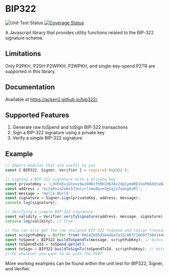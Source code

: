 # BIP322

![Unit Test Status](https://github.com/ACken2/bip322/actions/workflows/unit_test.yml/badge.svg)
[![Coverage Status](https://coveralls.io/repos/github/ACken2/bip322/badge.svg?branch=main)](https://coveralls.io/github/ACken2/bip322?branch=main)

A Javascript library that provides utility functions related to the BIP-322 signature scheme.

## Limitations

Only P2PKH, P2SH-P2WPKH, P2WPKH, and single-key-spend P2TR are supported in this library.

## Documentation

Available at https://acken2.github.io/bip322/

## Supported Features

1. Generate raw toSpend and toSign BIP-322 transactions
2. Sign a BIP-322 signature using a private key
3. Verify a simple BIP-322 signature

## Example

```js
// Import modules that are useful to you
const { BIP322, Signer, Verifier } = require('bip322');

// Signing a BIP-322 signature with a private key
const privateKey = 'L3VFeEujGtevx9w18HD1fhRbCH67Az2dpCymeRE1SoPK6XQtaN2k';
const address = 'bc1q9vza2e8x573nczrlzms0wvx3gsqjx7vavgkx0l';
const message = 'Hello World';
const signature = Signer.sign(privateKey, address, message);
console.log(signature);

// Verifying a simple BIP-322 signature
const validity = Verifier.verifySignature(address, message, signature);
console.log(validity); // True

// You can also get the raw unsigned BIP-322 toSpend and toSign transaction directly
const scriptPubKey = Buffer.from('00142b05d564e6a7a33c087f16e0f730d1440123799d', 'hex');
const toSpend = BIP322.buildToSpendTx(message, scriptPubKey); // bitcoin.Transaction
const toSpendTxId = toSpend.getId();
const toSign = BIP322.buildToSignTx(toSpendTxId, scriptPubKey); // bitcoin.Psbt
// Do whatever you want to do with the PSBT
```

More working examples can be found within the unit test for BIP322, Signer, and Verifier.
